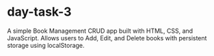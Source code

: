 # day-task-3
A simple Book Management CRUD app built with HTML, CSS, and JavaScript. Allows users to Add, Edit, and Delete books with persistent storage using localStorage.
